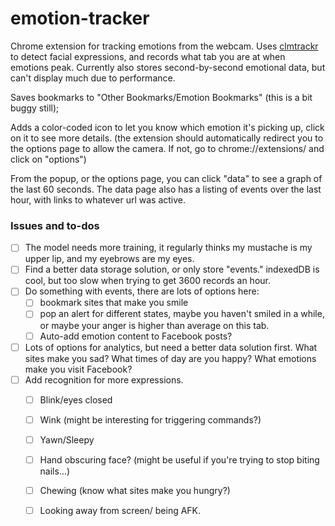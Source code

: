 # emotion-tracker

Chrome extension for tracking emotions from the webcam. Uses [clmtrackr][1] to detect facial expressions, and records what tab you are at when emotions peak. Currently also stores second-by-second emotional data, but can't display much due to performance.

Saves bookmarks to "Other Bookmarks/Emotion Bookmarks" (this is a bit buggy still); 

Adds a color-coded icon to let you know which emotion it's picking up, click on it to see more details. (the extension should automatically redirect you to the options page to allow the camera. If not, go to chrome://extensions/ and click on "options")

From the popup, or the options page, you can click "data" to see a graph of the last 60 seconds. The data page also has a listing of events over the last hour, with links to whatever url was active.

### Issues and to-dos

- [ ] The model needs more training, it regularly thinks my mustache is my upper lip, and my eyebrows are my eyes.
- [ ] Find a better data storage solution, or only store "events." indexedDB is cool, but too slow when trying to get 3600 records an hour.
- [ ] Do something with events, there are lots of options here:
  - [ ] bookmark sites that make you smile
  - [ ] pop an alert for different states, maybe you haven't smiled in a while, or maybe your anger is higher than average on this tab.
  - [ ] Auto-add emotion content to Facebook posts?
- [ ] Lots of options for analytics, but need a better data solution first. What sites make you sad? What times of day are you happy? What emotions make you visit Facebook?
- [ ] Add recognition for more expressions.
  - [ ] Blink/eyes closed
  - [ ] Wink (might be interesting for triggering commands?)
  - [ ] Yawn/Sleepy
  - [ ] Hand obscuring face? (might be useful if you're trying to stop biting nails...)
  - [ ] Chewing (know what sites make you hungry?)
  - [ ] Looking away from screen/ being AFK.







[1]: https://github.com/auduno/clmtrackr
